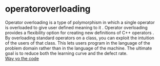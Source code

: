 # operatoroverloading
Operator overloading is a type of polymorphism in which a single operator is overloaded to give user defined meaning to it . Operator overloading provides a flexibility option for creating new definitions of C++ operators . 
By overloading standard operators on a class, you can exploit the intuition of the users of that class. This lets users program in the language of the problem domain rather than in the language of the machine.
The ultimate goal is to reduce both the learning curve and the defect rate.<br/>
[Way yo the code](https://github.com/ASTHA193/operatoroverloading/blob/master/operatoroverloading)
